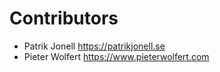 Contributors
============

* Patrik Jonell <https://patrikjonell.se>
* Pieter Wolfert <https://www.pieterwolfert.com>